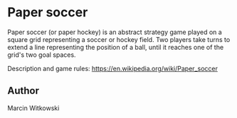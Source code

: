# Paper soccer

Paper soccer (or paper hockey) is an abstract strategy game played on a square grid representing a soccer or hockey field. Two players take turns to extend a line representing the position of a ball, until it reaches one of the grid's two goal spaces.

Description and game rules:
https://en.wikipedia.org/wiki/Paper_soccer

## Author

Marcin Witkowski
